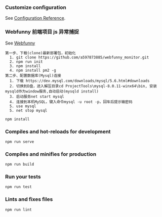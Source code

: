 ### Customize configuration
See [Configuration Reference](https://cli.vuejs.org/config/).

### Webfunny 前端项目 js 异常捕捉
See [Webfunny](https://github.com/a597873885/webfunny_monitor/blob/master/DES.md)
```
第一步、下载(clone)最新部署包，初始化
  1. git clone https://github.com/a597873885/webfunny_monitor.git
  2. npm run init
  3. npm install
  4. npm install pm2 -g
第二步、配置数据库(Mysql)连接
  1. 下载 https://dev.mysql.com/downloads/mysql/5.6.html#downloads
  2. 切换到D盘，进入解压目录cd ProjectTools\mysql-8.0.11-winx64\bin, 安装mysqld作为window服务,自动启动(mysqld install)
  3. 启动服务net start mysql
  4. 连接到本机MySQL，键入命令mysql -u root -p，回车后提示输密码
  5. use mysql
  5. net stop mysql
```

```
npm install
```

### Compiles and hot-reloads for development
```
npm run serve
```

### Compiles and minifies for production
```
npm run build
```

### Run your tests
```
npm run test
```

### Lints and fixes files
```
npm run lint
```

